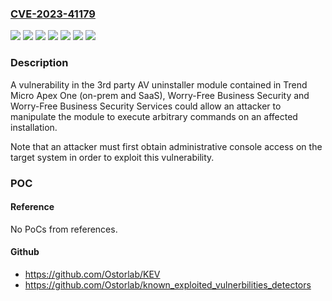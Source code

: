 ### [CVE-2023-41179](https://cve.mitre.org/cgi-bin/cvename.cgi?name=CVE-2023-41179)
![](https://img.shields.io/static/v1?label=Product&message=Trend%20Micro%20Apex%20One&color=blue)
![](https://img.shields.io/static/v1?label=Product&message=Trend%20Micro%20Worry-Free%20Business%20Security%20Services&color=blue)
![](https://img.shields.io/static/v1?label=Product&message=Trend%20Micro%20Worry-Free%20Business%20Security&color=blue)
![](https://img.shields.io/static/v1?label=Version&message=10.0%20SP1%3C%2010.0%20SP1%20Build%202495%20&color=brighgreen)
![](https://img.shields.io/static/v1?label=Version&message=2019%20(14.0)%3C%2014.0.0.12380%20&color=brighgreen)
![](https://img.shields.io/static/v1?label=Version&message=SaaS%3C%206.7.3578%20%2F%2014.3.1105%20%20&color=brighgreen)
![](https://img.shields.io/static/v1?label=Vulnerability&message=n%2Fa&color=brighgreen)

### Description

A vulnerability in the 3rd party AV uninstaller module contained in Trend Micro Apex One (on-prem and SaaS), Worry-Free Business Security and Worry-Free Business Security Services could allow an attacker to manipulate the module to execute arbitrary commands on an affected installation.Note that an attacker must first obtain administrative console access on the target system in order to exploit this vulnerability.

### POC

#### Reference
No PoCs from references.

#### Github
- https://github.com/Ostorlab/KEV
- https://github.com/Ostorlab/known_exploited_vulnerbilities_detectors


